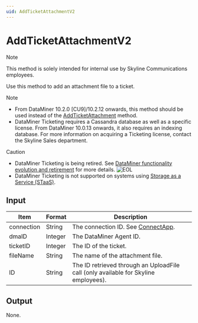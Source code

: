 ```yaml
---
uid: AddTicketAttachmentV2
---
```


# AddTicketAttachmentV2

> [!NOTE]
> This method is solely intended for internal use by Skyline Communications employees.

Use this method to add an attachment file to a ticket.

> [!NOTE]
>
> - From DataMiner 10.2.0 \[CU9\]/10.2.12 onwards, this method should be used instead of the [AddTicketAttachment](xref:AddTicketAttachment) method.
> - DataMiner Ticketing requires a Cassandra database as well as a specific license. From DataMiner 10.0.13 onwards, it also requires an indexing database. For more information on acquiring a Ticketing license, contact the Skyline Sales department.

> [!CAUTION]
>
> - DataMiner Ticketing is being retired. See [DataMiner functionality evolution and retirement](xref:Software_support_life_cycles) for more details. ![EOL](~/user-guide/images/EOL_Duo.png)
> - DataMiner Ticketing is not supported on systems using [Storage as a Service (STaaS)](xref:STaaS).

## Input

| Item       | Format | Description                                          |
|------------|--------|------------------------------------------------------|
| connection | String | The connection ID. See [ConnectApp](xref:ConnectApp). |
| dmaID      | Integer | The DataMiner Agent ID.                             |
| ticketID   | Integer | The ID of the ticket.                               |
| fileName   | String | The name of the attachment file.                     |
| ID         | String | The ID retrieved through an UploadFile call (only available for Skyline employees). |

## Output

None.
